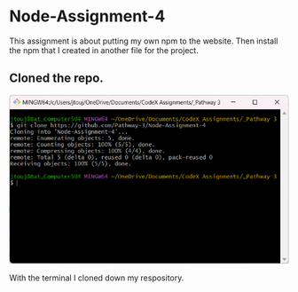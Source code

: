 # Node-Assignment-4

This assignment is about putting my own npm to the website. Then install the npm that I created in another file for the project.

## Cloned the repo.
![alt text](image.png)

With the terminal I cloned down my respository.



